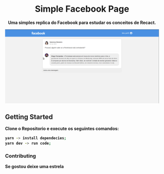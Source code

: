 <h1 align="center">Simple Facebook Page</h1>





</h3>
<p align="center">
  <b>Uma simples replica do Facebook para estudar os conceitos de Recact.</p>

![demo](src/assets/face.gif)



## Getting Started
Clone o Repositorio e execute os seguintes comandos:
```sh
yarn -> install dependecies;
yarn dev -> run code;
```


### Contributing
  Se gostou deixe uma estrela
